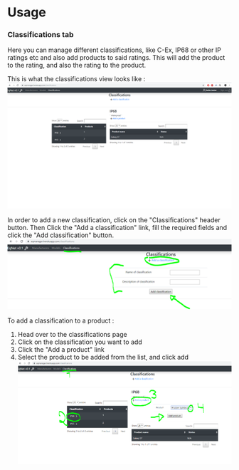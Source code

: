 # Usage

### Classifications tab
Here you can manage different classifications, like C-Ex, IP68 or other IP ratings etc
and also add products to said ratings. 
This will add the product to the rating, and also the rating to the product.

This is what the classifications view looks like :
![ClassificationView](https://github.com/EssKayz/CertificateManager/blob/master/Documentation/Images/classifications.PNG)

In order to add a new classification, click on the "Classifications" header button.
Then Click the "Add a classification" link, fill the required fields and click the "Add classification" button.
![ClassifAdding](https://github.com/EssKayz/CertificateManager/blob/master/Documentation/Images/addclassif.PNG)


To add a classification to a product :
1. Head over to the classifications page
2. Click on the classification you want to add
3. Click the "Add a product" link
4. Select the product to be added from the list, and click add
![AddProdClassif](https://github.com/EssKayz/CertificateManager/blob/master/Documentation/Images/addprodtoclassif.PNG)


